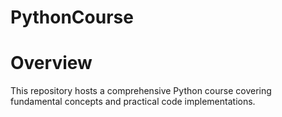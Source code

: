 # PythonCourse

# Overview
This repository hosts a comprehensive Python course covering fundamental concepts and practical code implementations.
